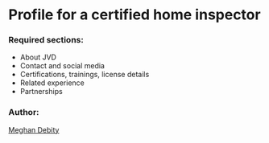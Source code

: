 # Profile for a certified home inspector

### Required sections: 
* About JVD
* Contact and social media
* Certifications, trainings, license details
* Related experience
* Partnerships

### Author:
[Meghan Debity](https://github.com/Megraohoh)